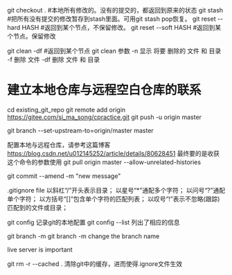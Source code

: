 git checkout . #本地所有修改的。没有的提交的，都返回到原来的状态
git stash #把所有没有提交的修改暂存到stash里面。可用git stash pop恢复。
git reset --hard HASH #返回到某个节点，不保留修改。
git reset --soft HASH #返回到某个节点。保留修改

git clean -df #返回到某个节点
git clean 参数
    -n 显示 将要 删除的 文件 和  目录
    -f 删除 文件
    -df 删除 文件 和 目录

# 建立本地仓库与远程空白仓库的联系
cd existing_git_repo
git remote add origin https://gitee.com/si_ma_song/cpractice.git
git push -u origin master

git branch --set-upstream-to=origin/master master

配置本地与远程仓库，请参考这篇博客
https://blog.csdn.net/u012145252/article/details/80628451
最终要的是收获这个命令的参数使用
git pull origin master --allow-unrelated-histories

git commit --amend -m "new message"

.gitignore file
以斜杠“/”开头表示目录；
以星号“*”通配多个字符；
以问号“?”通配单个字符；
以方括号“[]”包含单个字符的匹配列表；
以叹号“!”表示不忽略(跟踪)匹配到的文件或目录；

git config 记录git的本地配置
git config --list 列出了相应的信息

git branch -m <oldname> <newname>
git branch -m <newname>
change the branch name

live server is important    

git rm -r --cached .
清除git中的缓存，进而使得.ignore文件生效